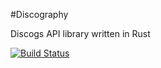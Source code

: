 #Discography

Discogs API library written in Rust

[![Build Status](https://travis-ci.org/RustRome/discography.svg?branch=master)](https://travis-ci.org/RustRome/discography)
